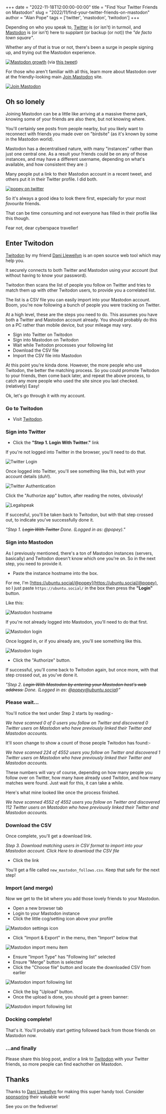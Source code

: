 +++
date = "2022-11-18T12:00:00-00:00"
title = "Find Your Twitter Friends on Mastodon"
slug = "2022/11/find-your-twitter-friends-on-mastodon"
author = "Alan Pope"
tags = ['twitter', 'mastodon', 'twitodon']
+++

Depending on who you speak to, [Twitter](https://en.wikipedia.org/wiki/Twitter) is (or isn't) in turmoil, and [Mastodon](https://en.wikipedia.org/wiki/Mastodon_(software)) is (or isn't) here to supplant (or backup (or not)) the *"de facto town square"*.

Whether any of that is true or not, there's been a surge in people signing up, and trying out the Mastodon experience.

[![Mastodon growth](/images/2022-11-18/mastogrowth.jpeg)](https://twitter.com/estebanmoro/status/1590002956103188480) (via [this tweet](https://twitter.com/estebanmoro/status/1590002956103188480))

For those who aren't familiar with all this, learn more about Mastodon over at the friendly-looking main [Join Mastodon](https://joinmastodon.org/) site.

[![Join Mastodon](/images/2022-11-18/joinmastodon.png)](https://joinmastodon.org/)

## Oh so lonely

Joining Mastodon can be a little like arriving at a massive theme park, knowing some of your friends are also there, but not knowing where. 

You'll certainly see posts from people nearby, but you likely want to reconnect with friends you made over on "birdsite" (as it's known by some in the Mastodon world).

Mastodon has a decentralised nature, with many "instances" rather than just one central one. As a result your friends could be on any of those instances, and may have a different username, depending on what's available, and how consistent they are :)

Many people put a link to their Mastodon account in a recent tweet, and others put it in their Twitter profile. I did both.

[![popey on twitter](/images/2022-11-18/popeybanner.png)](https://twitter.com/popey)

So it's always a good idea to look there first, especially for your most *favourite* friends.

That can be time consuming and not everyone has filled in their profile like this though.

Fear not, dear cyberspace traveller!

## Enter Twitodon

[Twitodon](https://twitodon.com/) by my friend [Dani Llewellyn](https://github.com/diddledani) is an open source web tool which may help you.

It securely connects to both Twitter and Mastodon using your account (but without having to know your password). 

Twitodon then scans the list of people you follow on Twitter and tries to match them up with other Twitodon users, to provide you a correlated list. 

The list is a CSV file you can easily import into your Mastodon account. Boom, you're now following a bunch of people you were tracking on Twitter.

At a high level, these are the steps you need to do. This assumes you have both a Twitter and Mastodon account already. You should probably do this on a PC rather than mobile device, but your mileage may vary.

* Sign into Twitter on Twitodon
* Sign into Mastodon on Twitodon
* Wait while Twitodon processes your following list
* Download the CSV file
* Import the CSV file into Mastodon

At this point you're kinda done. However, the more people who use Twitodon, the better the matching process. So you could promote Twitodon to your friends, then come back later, and repeat the above process, to catch any more people who used the site since you last checked. (relatively) Easy!

Ok, let's go through it with my account.

### Go to Twitodon

* Visit [Twitodon](https://twitodon.com/).

### Sign into Twitter

* Click the **"Step 1. Login With Twitter."** link

If you're not logged into Twitter in the browser, you'll need to do that.

![Twitter Login](/images/2022-11-18/twitterlogin.png)

Once logged into Twitter, you'll see something like this, but with your account details (duh!).

![Twitter Authentication](/images/2022-11-18/twitterauth.png)

Click the "Authorize app" button, after reading the notes, obviously!

![Legalspeak](/images/2022-11-18/twitterperms.png)

If succesful, you'll be taken back to Twitodon, but with that step crossed out, to indicate you've successfully done it.

*"Step 1. ~~Login With Twitter~~ Done. (Logged in as: @popey)."*

### Sign into Mastodon

As I previously mentioned, there's a ton of Mastodon instances (servers, basically) and Twitodon doesn't know which one you're on. So in the next step, you need to provide it.

* Paste the instance hostname into the box.

For me, I'm [https://ubuntu.social/@popey](https://ubuntu.social/@popey), so I just paste `https://ubuntu.social/` in the box then press the **"Login"** button.

Like this:

![Mastodon hostname](/images/2022-11-18/mastodonhost.png)

If you're not already logged into Mastodon, you'll need to do that first.

![Mastodon login](/images/2022-11-18/mastodonlogin.png)

Once logged in, or if you already are, you'll see something like this.

![Mastodon login](/images/2022-11-18/mastodonauth.png)

* Click the "Authorize" button.

If successful, you'll come back to Twitodon again, but once more, with that step crossed out, as you've done it.

*"Step 2. ~~Login With Mastodon by entering your Mastodon host's web address:~~ Done. (Logged in as: @popey@ubuntu.social)"*

### Please wait...

You'll notice the text under Step 2 starts by reading:-

*We have scanned 0 of 0 users you follow on Twitter and discovered 0 Twitter users on Mastodon who have previously linked their Twitter and Mastodon accounts.*

It'll soon change to show a count of those people Twitodon has found:-

*We have scanned 224 of 4552 users you follow on Twitter and discovered 1 Twitter users on Mastodon who have previously linked their Twitter and Mastodon accounts.*

These numbers will vary of course, depending on how many people you follow over on Twitter, how many have already used Twitdon, and how many matches were found. Just wait for this, it can take a while.

Here's what mine looked like once the process finished.

*We have scanned 4552 of 4552 users you follow on Twitter and discovered 112 Twitter users on Mastodon who have previously linked their Twitter and Mastodon accounts.*

### Download the CSV

Once complete, you'll get a download link.

*Step 3. Download matching users in CSV format to import into your Mastodon account.*
*Click Here to download the CSV file*

* Click the link

You'll get a file called `new_mastodon_follows.csv`. Keep that safe for the next step!

### Import (and merge)

Now we get to the bit where you add those lovely friends to your Mastodon.

* Open a new browser tab
* Login to your Mastodon instance
* Click the little cog/setting icon above your profile

![Mastodon settings icon](/images/2022-11-18/mastodonsetting1.png)

* Click "Import & Export" in the menu, then "Import" below that

![Mastodon import menu item](/images/2022-11-18/mastodonsetting2.png)

* Ensure "Import Type" has "Following list" selected
* Ensure "Merge" button is selected
* Click the "Choose file" button and locate the downloaded CSV from earlier

![Mastodon import following list](/images/2022-11-18/mastodonsetting3.png)

* Click the big "Upload" button.
* Once the upload is done, you should get a green banner:

![Mastodon import following list](/images/2022-11-18/mastodonsetting4.png)

### Docking complete!

That's it. You'll probably start getting followed back from those friends on Mastodon now.

### ...and finally

Please share this blog post, and/or a link to [Twitodon](https://twitodon.com/) with your Twitter friends, so more people can find eachother on Mastodon.

## Thanks

Thanks to [Dani Llewellyn](https://github.com/diddledani) for making this super handy tool. Consider [sponsoring](https://github.com/sponsors/diddledani?o=esb) their valuable work!

See you on the fediverse!

